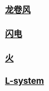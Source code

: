 

# [龙卷风](https://github.com/all-in-one-houdini/Houdini_Algorithmic/blob/main/Algorithm_Implementation/vfx_series/tornados.md)

# [闪电](https://github.com/all-in-one-houdini/Houdini_Algorithmic/blob/main/Algorithm_Implementation/vfx_series/lightning.md)

# [火](https://github.com/all-in-one-houdini/Houdini_Algorithmic/blob/main/Algorithm_Implementation/vfx_series/fire.md)

# [L-system](https://github.com/all-in-one-houdini/Houdini_Algorithmic/blob/main/Algorithm_Implementation/vfx_series/L-system.md)
